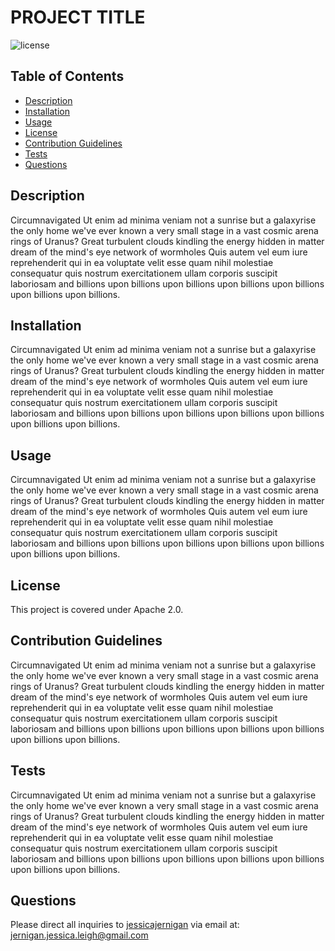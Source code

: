 # PROJECT TITLE
  
![license](https://img.shields.io/badge/license-Apache%202.0-green)

  ## Table of Contents
  * [Description](#description)
  * [Installation](#installation)
  * [Usage](#usage)
  * [License](#licence)
  * [Contribution Guidelines](#contribution-guidelines)
  * [Tests](#tests)
  * [Questions](#questions)
  

  ## Description  
  Circumnavigated Ut enim ad minima veniam not a sunrise but a galaxyrise the only home we've ever known a very small stage in a vast cosmic arena rings of Uranus? Great turbulent clouds kindling the energy hidden in matter dream of the mind's eye network of wormholes Quis autem vel eum iure reprehenderit qui in ea voluptate velit esse quam nihil molestiae consequatur quis nostrum exercitationem ullam corporis suscipit laboriosam and billions upon billions upon billions upon billions upon billions upon billions upon billions. 

  ## Installation  
  Circumnavigated Ut enim ad minima veniam not a sunrise but a galaxyrise the only home we've ever known a very small stage in a vast cosmic arena rings of Uranus? Great turbulent clouds kindling the energy hidden in matter dream of the mind's eye network of wormholes Quis autem vel eum iure reprehenderit qui in ea voluptate velit esse quam nihil molestiae consequatur quis nostrum exercitationem ullam corporis suscipit laboriosam and billions upon billions upon billions upon billions upon billions upon billions upon billions. 

  ## Usage
  Circumnavigated Ut enim ad minima veniam not a sunrise but a galaxyrise the only home we've ever known a very small stage in a vast cosmic arena rings of Uranus? Great turbulent clouds kindling the energy hidden in matter dream of the mind's eye network of wormholes Quis autem vel eum iure reprehenderit qui in ea voluptate velit esse quam nihil molestiae consequatur quis nostrum exercitationem ullam corporis suscipit laboriosam and billions upon billions upon billions upon billions upon billions upon billions upon billions. 

  ## License
  This project is covered under Apache 2.0.

  ## Contribution Guidelines
  Circumnavigated Ut enim ad minima veniam not a sunrise but a galaxyrise the only home we've ever known a very small stage in a vast cosmic arena rings of Uranus? Great turbulent clouds kindling the energy hidden in matter dream of the mind's eye network of wormholes Quis autem vel eum iure reprehenderit qui in ea voluptate velit esse quam nihil molestiae consequatur quis nostrum exercitationem ullam corporis suscipit laboriosam and billions upon billions upon billions upon billions upon billions upon billions upon billions. 

  ## Tests  
  Circumnavigated Ut enim ad minima veniam not a sunrise but a galaxyrise the only home we've ever known a very small stage in a vast cosmic arena rings of Uranus? Great turbulent clouds kindling the energy hidden in matter dream of the mind's eye network of wormholes Quis autem vel eum iure reprehenderit qui in ea voluptate velit esse quam nihil molestiae consequatur quis nostrum exercitationem ullam corporis suscipit laboriosam and billions upon billions upon billions upon billions upon billions upon billions upon billions.

  ## Questions
  Please direct all inquiries to [jessicajernigan](https://github.com/jessicajernigan) via email at: [jernigan.jessica.leigh@gmail.com](mailto:jernigan.jessica.leigh@gmail.com?subject=Question%20About%20PROJECT%20TITLE)


